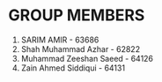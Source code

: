 # GROUP MEMBERS
1. SARIM AMIR - 63686
2. Shah Muhammad Azhar - 62822
3. Muhammad Zeeshan Saeed - 64126
4. Zain Ahmed Siddiqui - 64131
